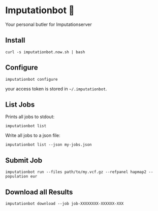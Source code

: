 # Imputationbot :robot:
Your personal butler for Imputationserver

## Install

```
curl -s imputationbot.now.sh | bash
```

## Configure

```
imputationbot configure
```

your access token is stored in `~/.imputationbot`.


## List Jobs

Prints all jobs to stdout:

```
imputationbot list
```

Write all jobs to a json file:

```
imputationbot list --json my-jobs.json
```

## Submit Job

```
imputationbot run --files path/to/my.vcf.gz --refpanel hapmap2 --population eur
```

## Download all Results

```
imputationbot download --job job-XXXXXXXX-XXXXXX-XXX
```

